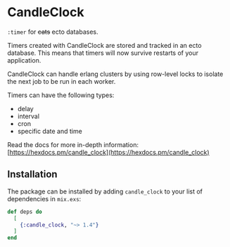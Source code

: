 # CandleClock

`:timer` for ~~cats~~ ecto databases. 

Timers created with CandleClock are stored and tracked in an ecto database. 
This means that timers will now survive restarts of your application.

CandleClock can handle erlang clusters by using row-level locks to isolate the 
next job to be run in each worker.

Timers can have the following types:

 * delay
 * interval
 * cron
 * specific date and time

Read the docs for more in-depth information:
[https://hexdocs.pm/candle_clock](https://hexdocs.pm/candle_clock)

## Installation

The package can be installed by adding `candle_clock` to your list of 
dependencies in `mix.exs`:

```elixir
def deps do
  [
    {:candle_clock, "~> 1.4"}
  ]
end
```

